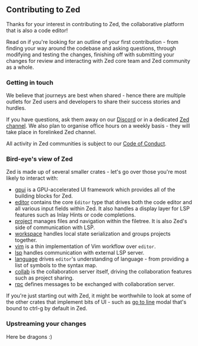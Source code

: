 ## Contributing to Zed
Thanks for your interest in contributing to Zed, the collaborative platform that is also a code editor!

Read on if you're looking for an outline of your first contribution - from finding your way around the codebase and asking questions, through modifying and testing the changes, finishing off with submitting your changes for review and interacting with Zed core team and Zed community as a whole.

### Getting in touch
We believe that journeys are best when shared - hence there are multiple outlets for Zed users and developers to share their success stories and hurdles.

If you have questions, ask them away on our [Discord](https://discord.gg/XTtXmZYEpN) or in a dedicated [Zed channel](https://zed.dev/preview/channel/open-source-81). We also plan to organise office hours on a weekly basis - they will take place in forelinked Zed channel.

All activity in Zed communities is subject to our [Code of Conduct](https://docs.zed.dev/community/code-of-conduct).

### Bird-eye's view of Zed
Zed is made up of several smaller crates - let's go over those you're most likely to interact with:
- [gpui](/crates/gpui) is a GPU-accelerated UI framework which provides all of the building blocks for Zed.
- [editor](/crates/editor) contains the core `Editor` type that drives both the code editor and all various input fields within Zed. It also handles a display layer for LSP features such as Inlay Hints or code completions.
- [project](/crates/project) manages files and navigation within the filetree. It is also Zed's side of communication with LSP.
- [workspace](/crates/workspace) handles local state serialization and groups projects together.
- [vim](/crates/vim) is a thin implementation of Vim workflow over `editor`.
- [lsp](/crates/lsp) handles communication with external LSP server.
- [language](/crates/language) drives `editor`'s understanding of language - from providing a list of symbols to the syntax map.
- [collab](/crates/collab) is the collaboration server itself, driving the collaboration features such as project sharing.
- [rpc](/crates/rpc) defines messages to be exchanged with collaboration server.

If you're just starting out with Zed, it might be worthwhile to look at some of the other crates that implement bits of UI - such as [go to line](/crates/go_to_line) modal that's bound to ctrl-g by default in Zed.

### Upstreaming your changes
Here be dragons :)
